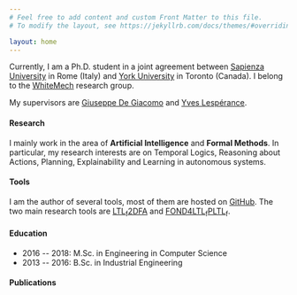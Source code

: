 ```yaml
---
# Feel free to add content and custom Front Matter to this file.
# To modify the layout, see https://jekyllrb.com/docs/themes/#overriding-theme-defaults

layout: home
---
```


Currently, I am a Ph.D. student in a joint agreement between
[Sapienza University](https://www.uniroma1.it/en/pagina-strutturale/home) in Rome (Italy) and
[York University](https://www.yorku.ca/index.html) in Toronto (Canada). I belong to the
[WhiteMech](https://whitemech.github.io) research group.

My supervisors are [Giuseppe De Giacomo](https://www.dis.uniroma1.it/degiacom/) and
[Yves Lespérance](https://www.eecs.yorku.ca/~lesperan/).

#### Research

I mainly work in the area of **Artificial Intelligence** and **Formal Methods**. In particular,
my research interests are on Temporal Logics, Reasoning about Actions, Planning, Explainability and Learning
in autonomous systems.

#### Tools
I am the author of several tools, most of them are hosted on [GitHub](https://github.com/francescofuggitti). The two main
research tools are [LTL<sub>f</sub>2DFA](http://ltlf2dfa.diag.uniroma1.it) and
[FOND4LTL<sub>f</sub>PLTL<sub>f</sub>](http://fond4ltlfpltl.diag.uniroma1.it/).


####  Education

- 2016 -- 2018: M.Sc. in Engineering in Computer Science
- 2013 -- 2016: B.Sc. in Industrial Engineering

#### Publications

<script src="https://bibbase.org/show?bib=https%3A%2F%2Fwww.eecs.yorku.ca%2F~fuggitti%2Ffrancesco.bib&theme=default&jsonp=1"></script>
